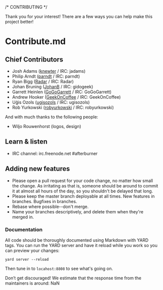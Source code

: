 /* CONTRIBUTING */

Thank you for your interest! There are a few ways you can help make this project better!

# Contribute.md

## Chief Contributors

- Josh Adams ([knewter](https://github.com/knewter/) / IRC: jadams)
- Philip Arndt ([parndt](https://github.com/parndt/) / IRC: parndt)
- Ryan Bigg ([Radar](https://github.com/radar/) / IRC: Radar)
- Johan Bruning ([JohanB](https://github.com/johanb/) / IRC: gidogeek)
- Garrett Heinlen ([GoGoGarrett](https://github.com/gogogarrett/) / IRC: GoGoGarrett)
- Andrew Hooker ([GeekOnCoffee](https://github.com/geekoncoffee/) / IRC: GeekOnCoffee)
- Uģis Ozols ([ugisozols](https://github.com/ugisozols/) / IRC: ugisozols)
- Rob Yurkowski ([robyurkowski](https://github.com/robyurkowski/) / IRC: robyurkowski)

And with much thanks to the following people:

- Wiljo Rouwenhorst (logos, design)

## Learn & listen

* IRC channel: irc.freenode.net #afterburner

## Adding new features

- Please open a pull request for your code change, no matter how small the change. As irritating as that is, someone should be around to commit it at almost all hours of the day, so you shouldn't be delayed that long.
- Please keep the master branch deployable at all times. New features in branches. Bugfixes in branches.
- Rebase where possible--don't merge.
- Name your branches descriptively, and delete them when they're merged in.

### Documentation

All code should be thoroughly documented using Markdown with YARD tags. You can run the YARD server and have it reload while you work so you can preview your changes:

```shell
yard server --reload
```

Then tune in to `locahost:8808` to see what's going on.

Don’t get discouraged! We estimate that the response time from the
maintainers is around: NaN

